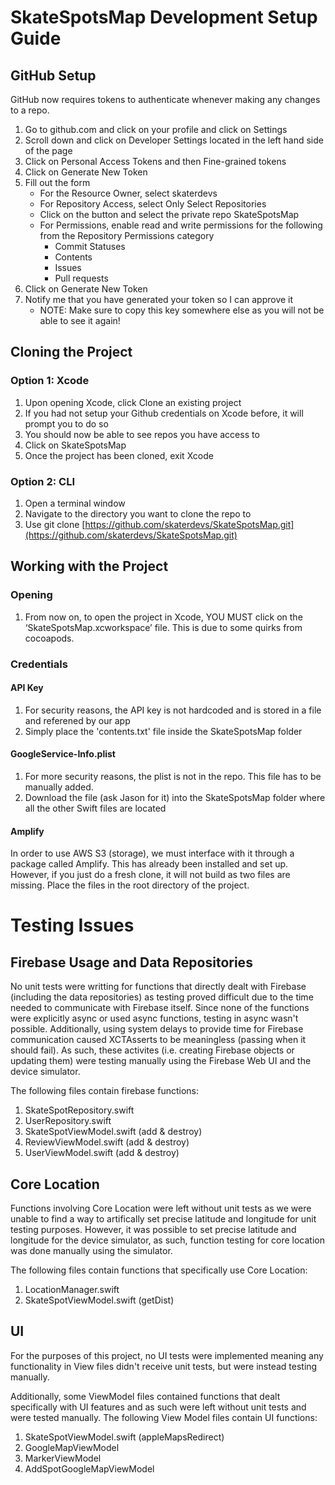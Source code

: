 # SkateSpotsMap Development Setup Guide
## GitHub Setup
GitHub now requires tokens to authenticate whenever making any changes to a repo.
1. Go to github.com and click on your profile and click on Settings
2. Scroll down and click on Developer Settings located in the left hand side of the page
3. Click on Personal Access Tokens and then Fine-grained tokens
4. Click on Generate New Token
5. Fill out the form
   - For the Resource Owner, select skaterdevs
   - For Repository Access, select Only Select Repositories
   - Click on the button and select the private repo SkateSpotsMap
   - For Permissions, enable read and write permissions for the following from the Repository Permissions category
      - Commit Statuses
      - Contents
      - Issues
      - Pull requests
6. Click on Generate New Token
7. Notify me that you have generated your token so I can approve it
   - NOTE: Make sure to copy this key somewhere else as you will not be able to see it again!
  
## Cloning the Project
### Option 1: Xcode
1. Upon opening Xcode, click Clone an existing project
2. If you had not setup your Github credentials on Xcode before, it will prompt you to do so
3. You should now be able to see repos you have access to
4. Click on SkateSpotsMap
5. Once the project has been cloned, exit Xcode

### Option 2: CLI
1. Open a terminal window
2. Navigate to the directory you want to clone the repo to
3. Use git clone [https://github.com/skaterdevs/SkateSpotsMap.git](https://github.com/skaterdevs/SkateSpotsMap.git)

## Working with the Project
### Opening
1. From now on, to open the project in Xcode, YOU MUST click on the ‘SkateSpotsMap.xcworkspace’ file. This is due to some quirks from cocoapods.

### Credentials
#### API Key
1. For security reasons, the API key is not hardcoded and is stored in a file and referened by our app
2. Simply place the 'contents.txt' file inside the SkateSpotsMap folder

#### GoogleService-Info.plist
1. For more security reasons, the plist is not in the repo. This file has to be manually added.
2. Download the file (ask Jason for it) into the SkateSpotsMap folder where all the other Swift files are located

#### Amplify
In order to use AWS S3 (storage), we must interface with it through a package called Amplify. This has already been installed and set up. However, if you just do a fresh clone, it will not build as two files are missing. Place the files in the root directory of the project.


# Testing Issues
## Firebase Usage and Data Repositories
No unit tests were writting for functions that directly dealt with Firebase (including the data repositories) as testing proved difficult due to the time needed to communicate with Firebase itself. Since none of the functions were explicitly async or used async functions, testing in async wasn't possible. Additionally, using system delays to provide time for Firebase communication caused XCTAsserts to be meaningless (passing when it should fail). As such, these activites (i.e. creating Firebase objects or updating them) were testing manually using the Firebase Web UI and the device simulator.

The following files contain firebase functions:
1. SkateSpotRepository.swift
2. UserRepository.swift
3. SkateSpotViewModel.swift (add & destroy)
4. ReviewViewModel.swift (add & destroy)
5. UserViewModel.swift (add & destroy)

## Core Location
Functions involving Core Location were left without unit tests as we were unable to find a way to artifically set precise latitude and longitude for unit testing purposes. However, it was possible to set precise latitude and longitude for the device simulator, as such, function testing for core location was done manually using the simulator.

The following files contain functions that specifically use Core Location:
1. LocationManager.swift
2. SkateSpotViewModel.swift (getDist)

## UI
For the purposes of this project, no UI tests were implemented meaning any functionality in View files didn't receive unit tests, but were instead testing manually.

Additionally, some ViewModel files contained functions that dealt specifically with UI features and as such were left without unit tests and were tested manually. The following View Model files contain UI functions:
1. SkateSpotViewModel.swift (appleMapsRedirect)
2. GoogleMapViewModel
3. MarkerViewModel
4. AddSpotGoogleMapViewModel
